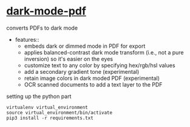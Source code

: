 # [dark-mode-pdf](https://dark-mode-pdf.portals.sh)

converts PDFs to dark mode

- features::
	- embeds dark or dimmed mode in PDF for export
	- applies balanced-contrast dark mode transform (i.e., not a pure inversion) so it's easier on the eyes
	- customize text to any color by specifying hex/rgb/hsl values
	- add a secondary gradient tone (experimental)
	- retain image colors in dark moded PDF (experimental)
	- OCR scanned documents to add a text layer to the PDF

setting up the python part
```
virtualenv virtual_environment
source virtual_environment/bin/activate
pip3 install -r requirements.txt
```